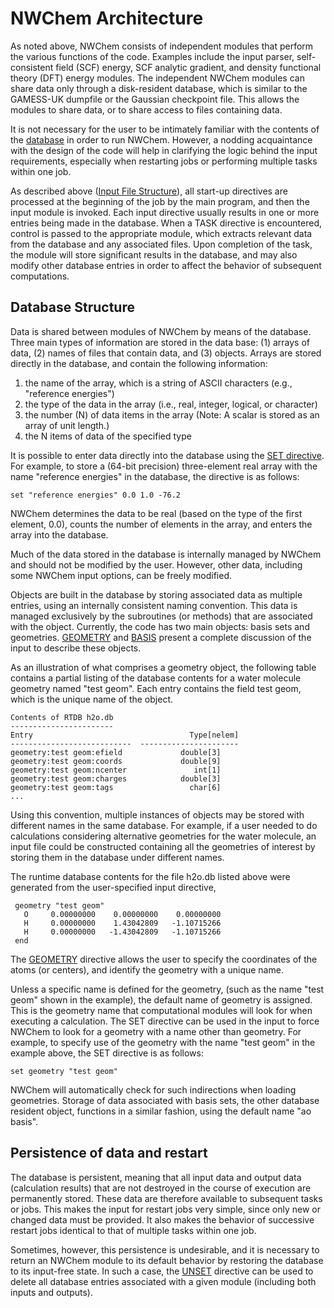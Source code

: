 # NWChem Architecture

As noted above, NWChem consists of independent modules that perform the
various functions of the code. Examples include the input parser,
self-consistent field (SCF) energy, SCF analytic gradient, and density
functional theory (DFT) energy modules. The independent NWChem modules
can share data only through a disk-resident database, which is similar
to the GAMESS-UK dumpfile or the Gaussian checkpoint file. This allows
the modules to share data, or to share access to files containing data.

It is not necessary for the user to be intimately familiar with the
contents of the
[database](#database-structure) in order
to run NWChem. However, a nodding acquaintance with the design of the
code will help in clarifying the logic behind the input requirements,
especially when restarting jobs or performing multiple tasks within one
job.

As described above ([Input File
Structure](Getting-Started.md#input-file-structure)), all
start-up directives are processed at the beginning of the job by the
main program, and then the input module is invoked. Each input directive
usually results in one or more entries being made in the database. When
a TASK directive is encountered, control is passed to the appropriate
module, which extracts relevant data from the database and any
associated files. Upon completion of the task, the module will store
significant results in the database, and may also modify other database
entries in order to affect the behavior of subsequent computations.

## Database Structure

Data is shared between modules of NWChem by means of the database. Three
main types of information are stored in the data base: (1) arrays of
data, (2) names of files that contain data, and (3) objects. Arrays are
stored directly in the database, and contain the following information:

1.  the name of the array, which is a string of ASCII characters (e.g.,
    "reference energies")
2.  the type of the data in the array (i.e., real, integer, logical, or
    character)
3.  the number (N) of data items in the array (Note: A scalar is stored
    as an array of unit length.)
4.  the N items of data of the specified type

It is possible to enter data directly into the database using the [SET
directive](SET.md). For example, to store a (64-bit precision)
three-element real array with the name "reference energies" in the
database, the directive is as follows:

`set "reference energies" 0.0 1.0 -76.2`

NWChem determines the data to be real (based on the type of the first
element, 0.0), counts the number of elements in the array, and enters
the array into the database.

Much of the data stored in the database is internally managed by NWChem
and should not be modified by the user. However, other data, including
some NWChem input options, can be freely modified.

Objects are built in the database by storing associated data as multiple
entries, using an internally consistent naming convention. This data is
managed exclusively by the subroutines (or methods) that are associated
with the object. Currently, the code has two main objects: basis sets
and geometries. [GEOMETRY](Geometry.md) and
[BASIS](Basis.md) present a complete discussion of the input to
describe these objects.

As an illustration of what comprises a geometry object, the following
table contains a partial listing of the database contents for a water
molecule geometry named "test geom". Each entry contains the field test
geom, which is the unique name of the object.
```
Contents of RTDB h2o.db  
-----------------------  
Entry                                   Type[nelem]  
---------------------------  ----------------------  
geometry:test geom:efield             double[3]      
geometry:test geom:coords             double[9]      
geometry:test geom:ncenter               int[1]      
geometry:test geom:charges            double[3]      
geometry:test geom:tags                 char[6] 
...
```
Using this convention, multiple instances of objects may be stored with
different names in the same database. For example, if a user needed to
do calculations considering alternative geometries for the water
molecule, an input file could be constructed containing all the
geometries of interest by storing them in the database under different
names.

The runtime database contents for the file h2o.db listed above were
generated from the user-specified input directive,
```
 geometry "test geom"  
   O     0.00000000    0.00000000    0.00000000 
   H     0.00000000    1.43042809   -1.10715266 
   H     0.00000000   -1.43042809   -1.10715266  
 end
```
The [GEOMETRY](Geometry.md) directive allows the user to specify
the coordinates of the atoms (or centers), and identify the geometry
with a unique name.

Unless a specific name is defined for the geometry, (such as the name
"test geom" shown in the example), the default name of geometry is
assigned. This is the geometry name that computational modules will look
for when executing a calculation. The SET directive can be used in the
input to force NWChem to look for a geometry with a name other than
geometry. For example, to specify use of the geometry with the name
"test geom" in the example above, the SET directive is as follows:
```
set geometry "test geom"
```
NWChem will automatically check for such indirections when loading
geometries. Storage of data associated with basis sets, the other
database resident object, functions in a similar fashion, using the
default name "ao basis".

## Persistence of data and restart

The database is persistent, meaning that all input data and output data
(calculation results) that are not destroyed in the course of execution
are permanently stored. These data are therefore available to subsequent
tasks or jobs. This makes the input for restart jobs very simple, since
only new or changed data must be provided. It also makes the behavior of
successive restart jobs identical to that of multiple tasks within one
job.

Sometimes, however, this persistence is undesirable, and it is necessary
to return an NWChem module to its default behavior by restoring the
database to its input-free state. In such a case, the
[UNSET](UNSET.md) directive can be used to delete all database
entries associated with a given module (including both inputs and
outputs).
